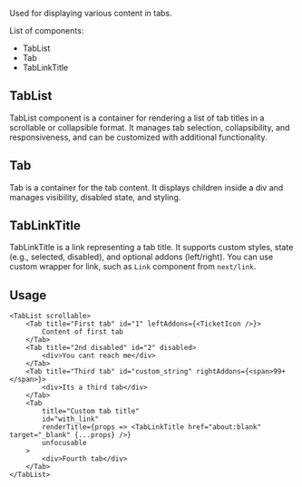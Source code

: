 Used for displaying various content in tabs.

List of components:
 - TabList
 - Tab
 - TabLinkTitle

## TabList
 TabList component is a container for rendering a list of tab titles in a scrollable or collapsible format. It manages tab selection, collapsibility, and responsiveness, and can be customized with additional functionality.

## Tab
 Tab is a container for the tab content. It displays children inside a div and manages visibility, disabled state, and styling.

## TabLinkTitle
 TabLinkTitle is a link representing a tab title. It supports custom styles, state (e.g., selected, disabled), and optional addons (left/right). You can use custom wrapper for link, such as ```Link``` component from ```next/link```.

## Usage
```tsx
<TabList scrollable>
    <Tab title="First tab" id="1" leftAddons={<TicketIcon />}>
        Content of first tab
    </Tab>
    <Tab title="2nd disabled" id="2" disabled>
        <div>You cant reach me</div>
    </Tab>
    <Tab title="Third tab" id="custom_string" rightAddons={<span>99+</span>}>
        <div>Its a third tab</div>
    </Tab>
    <Tab
        title="Custom tab title"
        id="with_link"
        renderTitle={props => <TabLinkTitle href="about:blank" target="_blank" {...props} />}
        unfocusable
    >
        <div>Fourth tab</div>
    </Tab>
</TabList>
```
